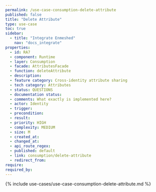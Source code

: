 ```yaml
---
permalink: /use-case-consumption-delete-attribute
published: false
title: "Delete Attribute"
type: use-case
toc: true
sidebar:
  - title: "Integrate Enmeshed"
    nav: "docs_integrate"
properties:
  - id: RA7
  - component: Runtime
  - layer: Consumption
  - facade: AttributesFacade
  - function: deleteAttribute
  - description:
  - feature category: Cross-identity attribute sharing
  - tech category: Attributes
  - status: QUESTIONS
  - documentation status:
  - comments: What exactly is implemented here?
  - actor: Identity
  - trigger:
  - precondition:
  - result:
  - priority: HIGH
  - complexity: MEDIUM
  - size: M
  - created_at:
  - changed_at:
  - api_route_regex:
  - published: default
  - link: consumption/delete-attribute
  - redirect_from:
require:
required_by:
---
```


{% include use-cases/use-case-consumption-delete-attribute.md %}

